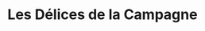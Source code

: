 ---
title: "Les Délices de la Campagne"
url: /le-vivier-sur-mer/les-delices-de-la-campagne/
shop: supermarché
---